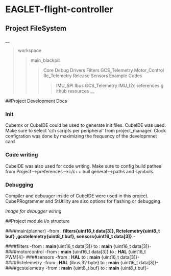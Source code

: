 # EAGLET-flight-controller

## Project FileSystem
__
> workspace
>> main_blackpill
>>> Core
>>> Debug
>>> Drivers
>>> Filters
>>> GCS_Telemetry
>>> Motor_Control
>>> Rc_Telemetry
>>> Release
>>> Sensors
>>> Example Codes
>>>> IMU_SPI
>>>> Ibus
>>>> GCS_Telemetry
>>>> IMU_I2c
> references
>>g ithub resources
__

##Project Development Docs

### Init 
Cubemx or CubeIDE could be used to generate init files. 
CubeIDE was used. Make sure to select 'c/h scripts per peripheral' from project_manager.
Clock configration was done by maximizing the frequency of the developmnet card

### Code writing
CubeIDE was also used for code writing. Make sure to config build pathes from Project-->preferences-->c/c++ buil general-->paths and symbols. 

### Debugging
Compiler and debuuger inside of CubeIDE were used in this project. CubePRogrammer and StUtility are also options for flashing or debugging.

*image for debugger wiring*

##Project module i/o structure

####main(planner)
-from : __filters{uint16_t data[3]}, Rctelemetry{uint8_t buf} ,gcstelemetry{uint8_t buf}, sensors{uint16_t data[3]}__ - 

####filters
-from : __main__{uint16_t data[3]}
to : __main__ {uint16_t data[3]}-
####motorcontrol
-from : __main__ {uint16_t data[3]}
to : __HAL__ {uint16_t PWM[4]-
####sensors
-from : __HAL__
to : __main__ {uint16_t data[3]}-
####Rctelemetry
-from : __HAL__ {ibus 32 byte}
to : __main__ {uint16_t data[3]}-
####gcstelemetry
-from : __main__ {uint8_t buf}
to : __main__ {uint8_t buf}-

